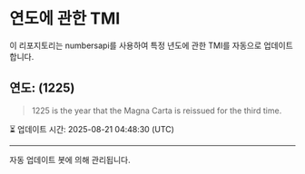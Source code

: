 
# 연도에 관한 TMI

이 리포지토리는 numbersapi를 사용하여 특정 년도에 관한 TMI를 자동으로 업데이트합니다.

## 연도: (1225)
> 1225 is the year that the Magna Carta is reissued for the third time.

⏳ 업데이트 시간: 2025-08-21 04:48:30 (UTC)

---
자동 업데이트 봇에 의해 관리됩니다.
